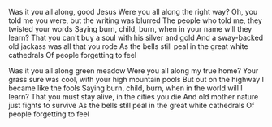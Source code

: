 Was it you all along, good Jesus 
Were you all along the right way?
Oh, you told me you were, but the writing was blurred
The people who told me, they twisted your words
Saying burn, child, burn, when in your name will they learn?
That you can't buy a soul with his silver and gold
And a sway-backed old jackass was all that you rode
As the bells still peal in the great white cathedrals 
Of people forgetting to feel

Was it you all along green meadow
Were you all along my true home?
Your grass sure was cool, with your high mountain pools
But out on the highway I became like the fools
Saying burn, child, burn, when in the world will I learn?
That you must stay alive, in the cities you die
And old mother nature just fights to survive
As the bells still peal in the great white cathedrals
Of people forgetting to feel
